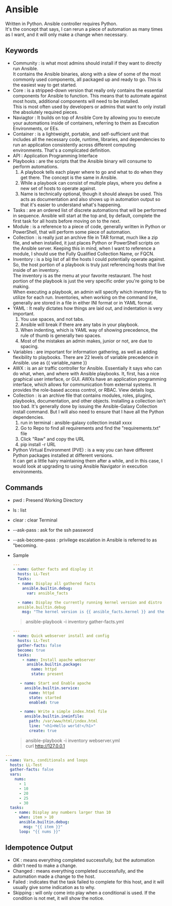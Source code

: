 # Ansible
Written in Python. Ansible controller requires Python. </br>
It's the concept that says, I can rerun a piece of automation as many times as I want, and it will only make a change when necessary. </br> 

## Keywords
- Community : is what most admins should install if they want to directly run Ansible. </br> 
  It contains the Ansible binaries, along with a slew of some of the most commonly used components, all packaged up and ready to go. This is the easiest way to get started.
- Core : is a stripped-down version that really only contains the essential components for Ansible to function. This means that to automate against most hosts, additional components will need to be installed. </br> 
  This is most often used by developers or admins that want to only install the absolutely required pieces.
- Naviagtor : It builds on top of Ansible Core by allowing you to execute your automations inside of containers, referring to them as Execution Environments, or EEs. 
- Container : is a lightweight, portable, and self-sufficient unit that includes all the necessary code, runtime, libraries, and dependencies to run an application consistently across different computing environments.
  That's a complicated definition.
- API : Application Programming Interface
- Playbooks : are the scripts that the Ansible binary will consume to perform automations. </br> 
  1. A playbook tells each player where to go and what to do when they get there. The concept is the same in Ansible.
  2. While a playbook can consist of multiple plays, where you define a new set of hosts to operate against.
  3. Name is technically optional, though it should always be used. This acts as documentation and also shows up in automation output so that it's easier to understand what's happening.
- Tasks : are an ordered list of discrete automations that will be performed in sequence. Ansible will start at the top and, by default, complete the first task for all hosts before moving on to the next.
- Module : is a reference to a piece of code, generally written in Python or PowerShell, that will perform some piece of automation.
- Collection : is really just an archive file in TAR format, much like a zip file, and when installed, it just places Python or PowerShell scripts on the Ansible server. Keeping this in mind, when I want to reference a         module, I should use the Fully Qualified Collection Name, or FQCN.
- Inventory : is a big list of all the hosts I could potentially operate against. So, the host portion of a playbook is truly just referencing hosts that live inside of an inventory. </br> 
  The inventory is as the menu at your favorite restaurant. The host portion of the playbook is just the very specific order you're going to be making. </br> 
  When executing a playbook, an admin will specify which inventory file to utilize for each run. Inventories, when working on the command line, generally are stored in a file in either INI format or in YAML format.
- YAML : It really dictates how things are laid out, and indentation is very important.
  1. You use spaces, and not tabs.
  2. Ansible will break if there are any tabs in your playbook.
  3. When indenting, which is YAML way of showing precedence, the rule of thumb is generally two spaces.
  4. Most of the mistakes an admin makes, junior or not, are due to spacing.
- Variables : are important for information gathering, as well as adding flexibility to playbooks. There are 22 levels of variable precedence in Ansible.
  use as {{ variable_name }}
- AWX : is an air traffic controller for Ansible. Essentially it says who can do what, when, and where with Ansible playbooks. It, first, has a nice graphical user interface, or GUI.
  AWXs have an application programming interface, which allows for communication from external systems.
  It provides the role-based access control, or RBAC.
  View details logs.
- Collection : is an archive file that contains modules, roles, plugins, playbooks, documentation, and other objects.
  Installing a collection isn't too bad. It's generally done by issuing the Ansible-Galaxy Collection install command.
  But I will also need to ensure that I have all the Python dependencies.
  1. run in terminal : ansible-galaxy collection install xxxx
  2. Go to Repo to find all requirements and find the "requirements.txt" file
  3. Click "Raw" and copy the URL
  4. pip install -r URL
- Python Virtual Environment (PVE) : is a way you can have different Python packages installed at different versions. </br> 
  It can get a little hairy maintaining them after a while, and in this case, I would look at upgrading to using Ansible Navigator in execution environments.
  
## Commands
- pwd : Presend Working Directory
- ls : list
- clear : clear Terminal
- --ask-pass : ask for the ssh password
- --ask-become-pass : privilege escalation in Ansible is referred to as "becoming.

- Sample
  ``` yaml title="gather-facts.yml"
  ---
  - name: Gather facts and display it
    hosts: LL-Test
    Tasks:
    - name: Display all gathered facts
      ansible.builtin.debug:
        var: ansible_facts
  
    - name: Display the currently running kernel version and distro
    ansible.builtin.debug
      msg: "The kernel version is {{ ansible_facts.kernel }} and the distribution is {{ ansible_facts.distribution }}"
  ```
  > ansible-playbook -i inventory gather-facts.yml

  ``` yaml title="webserver.yml"
  ---
  - name: Quick webserver install and config
    hosts: LL-Test
    gather-facts: false
    become: true
    tasks:
      - name: Install apache webserver
        ansible.builtin.package:
          name: httpd
          state: present

     - name: Start and Enable apache
       ansible.builtin.service:
         name: httpd
         state: started
         enabled: true

     - name: Write a simple index.html file
       ansible.builtin.ineinfile:
         path: /var/www/html/index.html
         line: "<h1>Hello world!</h1>"
         create: true
  ```
  > ansible-playbook -i inventory webserver.yml </br> 
  > curl http://127.0.0.1 </br>

``` yaml title="vcl.yml"
---
- name: Vars, conditionals and loops
  hosts: LL-Test
  gather-facts: false
  vars:
    nums:
      - 1
      - 10
      - 20
      - 25
      - 30
  tasks:
    - name: Display any numbers larger than 10
      when: item > 10
      ansible.builtin.debug:
        msg: "{{ item }}"
      loop: "{{ nums }}"
  ```

## Idempotence Output
- OK : means everything completed successfully, but the automation didn't need to make a change.
- Changed : means everything completed successfully, and the automation made a change to the host.
- Failed : indicates that the task failed to complete for this host, and it will usually give some indication as to why.
- Skipping : will only come into play when a conditional is used. If the condition is not met, it will show the notice.
